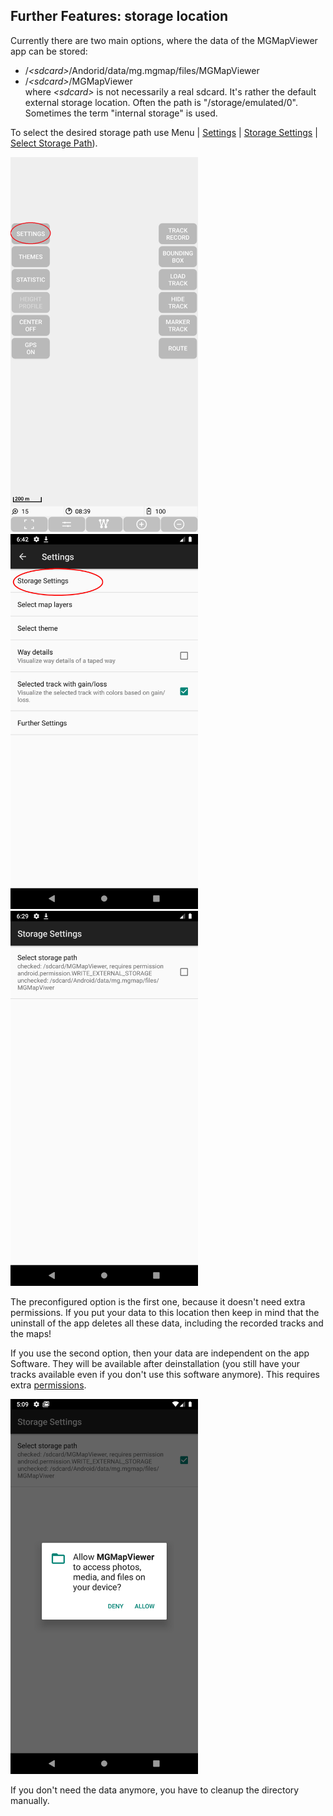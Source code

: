 ## Further Features: storage location
 
Currently there are two main options, where the data of the MGMapViewer app can be stored:
- /*\<sdcard>*/Andorid/data/mg.mgmap/files/MGMapViewer
- /*\<sdcard>*/MGMapViewer  
 where *\<sdcard>* is not necessarily a real sdcard. It's rather the default external storage location. Often the path is "/storage/emulated/0".
 Sometimes the term "internal storage" is used.

To select the desired storage path use 
Menu | 
[Settings](./Menu_Settings.png) |
[Storage Settings](./settings_storage_settings.png) |
[Select Storage Path](./storage_settings.png)). 

<img src="./Menu_Settings.png" width="300" />&nbsp;
<img src="./settings_storage_settings.png" width="300" />&nbsp;
<img src="./storage_settings.png" width="300" />&nbsp;


The preconfigured option is the first one, because it doesn't need extra permissions. 
If you put your data to this location then keep in mind that the uninstall of the app 
deletes all these data, including the recorded tracks and the maps! <br/>
  
If you use the second option, then your data are independent on the app Software. 
They will be available after deinstallation (you still have your tracks available even 
if you don't use this software anymore). This requires extra
[permissions](./permissions_media.png).  

<img src="./permissions_media.png" width="300" />&nbsp;

If you don't need the data anymore, you have to cleanup the directory manually.


